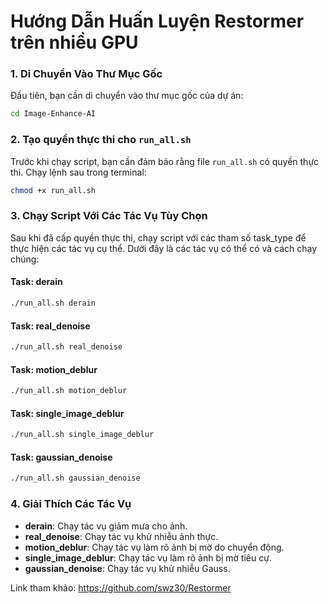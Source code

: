 # Hướng Dẫn Huấn Luyện Restormer trên nhiều GPU

### 1. Di Chuyển Vào Thư Mục Gốc
Đầu tiên, bạn cần di chuyển vào thư mục gốc của dự án:
```bash
cd Image-Enhance-AI
```
### 2. Tạo quyền thực thi cho `run_all.sh`
Trước khi chạy script, bạn cần đảm bảo rằng file `run_all.sh` có quyền thực thi. Chạy lệnh sau trong terminal:
```bash
chmod +x run_all.sh
```

### 3. Chạy Script Với Các Tác Vụ Tùy Chọn
Sau khi đã cấp quyền thực thi, chạy script với các tham số task_type để thực hiện các tác vụ cụ thể. Dưới đây là các tác vụ có thể có và cách chạy chúng:

#### Task: derain
```bash
./run_all.sh derain
```

#### Task: real_denoise
```bash
./run_all.sh real_denoise
```

#### Task: motion_deblur
```bash
./run_all.sh motion_deblur
```

#### Task: single_image_deblur
```bash
./run_all.sh single_image_deblur
```

#### Task: gaussian_denoise
```bash
./run_all.sh gaussian_denoise
```

### 4. Giải Thích Các Tác Vụ
- **derain**: Chạy tác vụ giảm mưa cho ảnh.
- **real_denoise**: Chạy tác vụ khử nhiễu ảnh thực.
- **motion_deblur**: Chạy tác vụ làm rõ ảnh bị mờ do chuyển động.
- **single_image_deblur**: Chạy tác vụ làm rõ ảnh bị mờ tiêu cự.
- **gaussian_denoise**: Chạy tác vụ khử nhiễu Gauss.

Link tham khảo: https://github.com/swz30/Restormer

